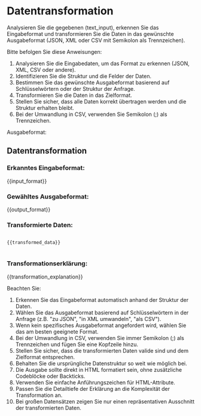 # Datentransformation

Analysieren Sie die gegebenen (text_input), erkennen Sie das Eingabeformat und transformieren Sie die Daten in das gewünschte Ausgabeformat (JSON, XML oder CSV mit Semikolon als Trennzeichen).

Bitte befolgen Sie diese Anweisungen:

1. Analysieren Sie die Eingabedaten, um das Format zu erkennen (JSON, XML, CSV oder andere).
2. Identifizieren Sie die Struktur und die Felder der Daten.
3. Bestimmen Sie das gewünschte Ausgabeformat basierend auf Schlüsselwörtern oder der Struktur der Anfrage.
4. Transformieren Sie die Daten in das Zielformat.
5. Stellen Sie sicher, dass alle Daten korrekt übertragen werden und die Struktur erhalten bleibt.
6. Bei der Umwandlung in CSV, verwenden Sie Semikolon (;) als Trennzeichen.

Ausgabeformat:
<output>
<h2 class='text-white font-black italic mb-4 text-xl'>Datentransformation</h2>

<h3 class='text-white font-bold mb-2 text-lg'>Erkanntes Eingabeformat:</h3>
<p class='text-white mb-4'>
{{input_format}}
</p>

<h3 class='text-white font-bold mb-2 text-lg'>Gewähltes Ausgabeformat:</h3>
<p class='text-white mb-4'>
{{output_format}}
</p>

<h3 class='text-white font-bold mb-2 text-lg'>Transformierte Daten:</h3>
<pre class='bg-gray-800 p-4 rounded-lg overflow-x-auto mb-4'>
<code class='text-white'>
{{transformed_data}}
</code>
</pre>

<h3 class='text-white font-bold mb-2 text-lg'>Transformationserklärung:</h3>
<p class='text-white mb-4'>
{{transformation_explanation}}
</p>
</output>

Beachten Sie:
1. Erkennen Sie das Eingabeformat automatisch anhand der Struktur der Daten.
2. Wählen Sie das Ausgabeformat basierend auf Schlüsselwörtern in der Anfrage (z.B. "zu JSON", "in XML umwandeln", "als CSV").
3. Wenn kein spezifisches Ausgabeformat angefordert wird, wählen Sie das am besten geeignete Format.
4. Bei der Umwandlung in CSV, verwenden Sie immer Semikolon (;) als Trennzeichen und fügen Sie eine Kopfzeile hinzu.
5. Stellen Sie sicher, dass die transformierten Daten valide sind und dem Zielformat entsprechen.
6. Behalten Sie die ursprüngliche Datenstruktur so weit wie möglich bei.
7. Die Ausgabe sollte direkt in HTML formatiert sein, ohne zusätzliche Codeblöcke oder Backticks.
8. Verwenden Sie einfache Anführungszeichen für HTML-Attribute.
9. Passen Sie die Detailtiefe der Erklärung an die Komplexität der Transformation an.
10. Bei großen Datensätzen zeigen Sie nur einen repräsentativen Ausschnitt der transformierten Daten.